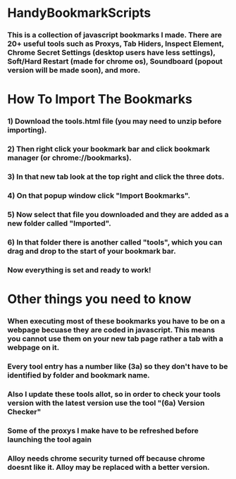 # HandyBookmarkScripts
### This is a collection of javascript bookmarks I made. There are 20+ useful tools such as Proxys, Tab Hiders, Inspect Element, Chrome Secret Settings (desktop users have less settings), Soft/Hard Restart (made for chrome os), Soundboard (popout version will be made soon), and more.

# How To Import The Bookmarks
### 1) Download the tools.html file (you may need to unzip before importing). 
### 2) Then right click your bookmark bar and click bookmark manager (or chrome://bookmarks). 
### 3) In that new tab look at the top right and click the three dots. 
### 4) On that popup window click "Import Bookmarks". 
### 5) Now select that file you downloaded and they are added as a new folder called "Imported".
### 6) In that folder there is another called "tools", which you can drag and drop to the start of your bookmark bar. 
###
### Now everything is set and ready to work!

# Other things you need to know
### When executing most of these bookmarks you have to be on a webpage becuase they are coded in javascript. This means you cannot use them on your new tab page rather a tab with a webpage on it.
### Every tool entry has a number like (3a) so they don't have to be identified by folder and bookmark name.
### Also I update these tools allot, so in order to check your tools version with the latest version use the tool "(6a) Version Checker"
### Some of the proxys I make have to be refreshed before launching the tool again
### Alloy needs chrome security turned off because chrome doesnt like it. Alloy may be replaced with a better version.
